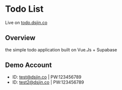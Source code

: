 # Todo List

Live on [todo.dsjin.co](https://todo.dsjin.co)

## Overview

the simple todo application built on Vue.Js + Supabase

## Demo Account

* ID: test@dsjin.co | PW:123456789
* ID: test2@dsjin.co | PW:123456789
